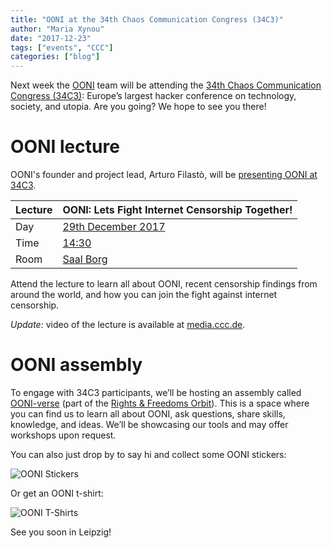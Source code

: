 ```yaml
---
title: "OONI at the 34th Chaos Communication Congress (34C3)"
author: "Maria Xynou"
date: "2017-12-23"
tags: ["events", "CCC"]
categories: ["blog"]
---
```


Next week the [OONI](https://ooni.torproject.org/) team will be
attending the [34th Chaos Communication Congress (34C3)](https://events.ccc.de/congress/2017/wiki/index.php/Main_Page):
Europe’s largest hacker conference on technology, society, and utopia.
Are you going? We hope to see you there!

# OONI lecture

OONI's founder and project lead, Arturo Filastò, will be [presenting
OONI at 34C3](https://events.ccc.de/congress/2017/Fahrplan/events/8923.html).

| Lecture | OONI: Lets Fight Internet Censorship Together! |
|---------|------------------------------------------------|
| Day     | [29th December 2017](https://events.ccc.de/congress/2017/Fahrplan/events/8923.html)                             |
| Time    | [14:30](https://events.ccc.de/congress/2017/Fahrplan/events/8923.html)                                          |
| Room    | [Saal Borg](https://events.ccc.de/congress/2017/Fahrplan/events/8923.html)                                      |

Attend the lecture to learn all about OONI, recent censorship findings
from around the world, and how you can join the fight against internet
censorship.

*Update:* video of the lecture is available at [media.ccc.de](https://media.ccc.de/v/34c3-8923-ooni_let_s_fight_internet_censorship_together).

# OONI assembly

To engage with 34C3 participants, we’ll be hosting an assembly called
[OONI-verse](https://events.ccc.de/congress/2017/wiki/index.php/Assembly:OONI-verse)
(part of the [Rights & Freedoms Orbit](https://events.ccc.de/congress/2017/wiki/index.php/Cluster:Rights_%26_Freedoms)).
This is a space where you can find us to learn all about OONI, ask
questions, share skills, knowledge, and ideas. We’ll be showcasing our
tools and may offer workshops upon request.

You can also just drop by to say hi and collect some OONI stickers:

![OONI Stickers](/post/ooni-34c3/OONI-Stickers.jpg)

Or get an OONI t-shirt:

![OONI T-Shirts](/post/ooni-34c3/OONI-T-Shirts.jpg)

See you soon in Leipzig!
